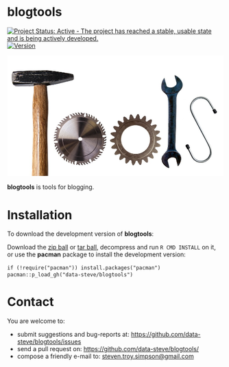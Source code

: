 
blogtools 
============

[![Project Status: Active - The project has reached a stable, usable
state and is being actively
developed.](http://www.repostatus.org/badges/0.1.5/active.svg)](http://www.repostatus.org/#active)
<a href="https://img.shields.io/badge/Version-0.0.10-orange.svg"><img src="https://img.shields.io/badge/Version-0.0.10-orange.svg" alt="Version"/></a>


![](inst/blogtools.jpg)



**blogtools** is tools for blogging.

Installation
============

To download the development version of **blogtools**:

Download the [zip
ball](https://github.com/data-steve/blogtools/zipball/master) or [tar
ball](https://github.com/data-steve/blogtools/tarball/master), decompress and
run `R CMD INSTALL` on it, or use the **pacman** package to install the
development version:

    if (!require("pacman")) install.packages("pacman")
    pacman::p_load_gh("data-steve/blogtools")

Contact
=======

You are welcome to: 
- submit suggestions and bug-reports at: <https://github.com/data-steve/blogtools/issues> 
- send a pull request on: <https://github.com/data-steve/blogtools/> 
- compose a friendly e-mail to: <steven.troy.simpson@gmail.com>
